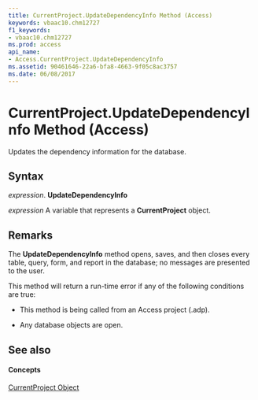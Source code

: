 ```yaml
---
title: CurrentProject.UpdateDependencyInfo Method (Access)
keywords: vbaac10.chm12727
f1_keywords:
- vbaac10.chm12727
ms.prod: access
api_name:
- Access.CurrentProject.UpdateDependencyInfo
ms.assetid: 90461646-22a6-bfa8-4663-9f05c8ac3757
ms.date: 06/08/2017
---
```



# CurrentProject.UpdateDependencyInfo Method (Access)

Updates the dependency information for the database.


## Syntax

 _expression_. **UpdateDependencyInfo**

 _expression_ A variable that represents a **CurrentProject** object.


## Remarks

The **UpdateDependencyInfo** method opens, saves, and then closes every table, query, form, and report in the database; no messages are presented to the user.

This method will return a run-time error if any of the following conditions are true:


- This method is being called from an Access project (.adp).
    
- Any database objects are open.
    

## See also


#### Concepts


[CurrentProject Object](currentproject-object-access.md)

